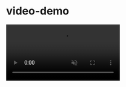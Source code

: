 # video-demo
<!DOCTYPE html>
<html>
<head>
<meta charset="utf-8" />
<title>MindAR 影片播放互動</title>
<!-- 載入 A-Frame 和 MindAR -->
<script src="https://cdn.jsdelivr.net/npm/aframe@1.4.2/dist/aframe.min.js"></script>
<script src="https://cdn.jsdelivr.net/npm/mind-ar@1.2.5/dist/mindar-image-
aframe.prod.js"></script>
<style>
body { margin: 0; overflow: hidden; }
</style>
</head>
<body>
<!-- A-Frame 場景設定 -->
<a-scene
mindar-image="imageTargetSrc: targets.mind; autoStart: true; uiScanning: true;"
color-space="sRGB"
renderer="colorManagement: true; physicallyCorrectLights: true"
vr-mode-ui="enabled: false"
device-orientation-permission-ui="enabled: false"
>
<!-- 載入影片資源（要與 HTML 放在同一目錄） -->
<a-assets>
<video id="introVid" src="RkUVwDhEJWdv.mp4" preload="auto" loop muted></video>
</a-assets>
<!-- 環境光線，避免影片太暗 -->
<a-light type="ambient" intensity="5"></a-light>
<!-- 相機（禁止滑動視角） -->
<a-camera look-controls="enabled: false"></a-camera>
<!-- 掃描到圖卡後顯示影片 -->
<a-entity mindar-image-target="targetIndex: 0">
<a-video
id="videoEntity"
src="#introVid"
width="0.7" height="1.2"
autoplay="false"
loop="true"
material="shader: flat"
position="0 0 0">
</a-video>
</a-entity>
</a-scene>
<!-- 點擊播放 / 暫停的互動邏輯 -->
<script>
// 取得影片 DOM 與影片平面實體
const video = document.querySelector('#introVid');
const videoPlane = document.querySelector('#videoEntity');
// 取得包含 mindar-image-target 屬性的實體，對它監聽 targetFound 事件
const targetEntity = document.querySelector('a-entity[mindar-image-target]');
// （可選）保留點擊切換播放／暫停功能
videoPlane.addEventListener('click', () => {
if (video.paused) {
video.play();
} else {
video.pause();
}
});
// 當偵測到 target 被找到時，自動播放影片
targetEntity.addEventListener('targetFound', () => {
// console.log('Target Found，開始播放影片');
video.play();
});
// 當偵測到 target 遺失時，自動暫停並重置播放時間
targetEntity.addEventListener('targetLost', () => {
// console.log('Target Lost，暫停並重置影片');
video.pause();
video.currentTime = 0;
});
</script>
</body>
</html>


